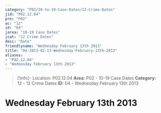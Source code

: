 ```yaml
---
category: "P02/10-to-19-Case-Dates/12-Crime-Dates"
jid: "P02.12.04"
pro: "P02"
ac: "12"
id: "04"
jarea: "10-19 Case Dates"
jcat: "12 Crime Dates"
desc: "Date"
friendlyname: "Wednesday February 13th 2013"
title: "04-2013-02-13-Wednesday-February-13th-2013"
aliases: 
- "P02.12.04"
- "Wednesday February 13th 2013"
---
```

>[!info]- Location: P02.12.04
>**Area:** P02 - 10-19 Case Dates
>**Category:** 12 - 12 Crime Dates
>**ID:** 04 - Wednesday February 13th 2013

# Wednesday February 13th 2013
